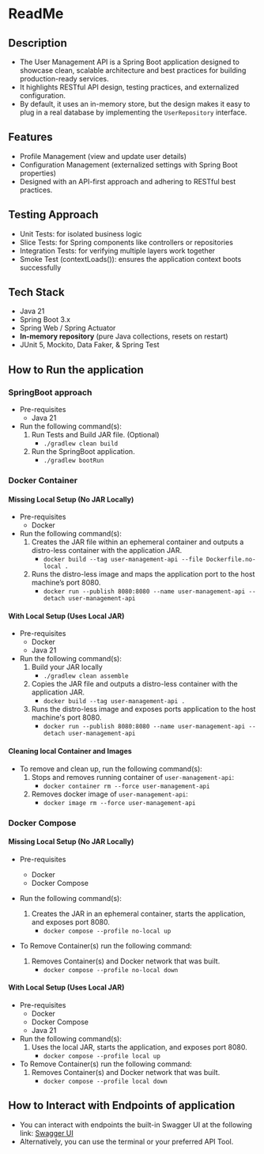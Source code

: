 # ReadMe
## Description
- The User Management API is a Spring Boot application designed to showcase clean, scalable architecture and best practices for building production-ready services.
- It highlights RESTful API design, testing practices, and externalized configuration. 
- By default, it uses an in-memory store, but the design makes it easy to plug in a real database by implementing the `UserRepository` interface.

## Features
- Profile Management (view and update user details)
- Configuration Management (externalized settings with Spring Boot properties)
- Designed with an API-first approach and adhering to RESTful best practices.

## Testing Approach
- Unit Tests: for isolated business logic
- Slice Tests: for Spring components like controllers or repositories
- Integration Tests: for verifying multiple layers work together
- Smoke Test (contextLoads()): ensures the application context boots successfully

## Tech Stack
- Java 21
- Spring Boot 3.x
- Spring Web / Spring Actuator
- **In-memory repository** (pure Java collections, resets on restart)
- JUnit 5, Mockito, Data Faker, & Spring Test

## How to Run the application

### SpringBoot approach
- Pre-requisites
  - Java 21
- Run the following command(s):
  1. Run Tests and Build JAR file. (Optional)
     - `./gradlew clean build`
  2. Run the SpringBoot application.
     - `./gradlew bootRun`

### Docker Container
#### Missing Local Setup (No JAR Locally)
- Pre-requisites
  - Docker
- Run the following command(s):
  1. Creates the JAR file within an ephemeral container and outputs a distro-less container with the application JAR.
     - `docker build --tag user-management-api --file Dockerfile.no-local .`
  2. Runs the distro-less image and maps the application port to the host machine’s port 8080.
     - `docker run --publish 8080:8080 --name user-management-api --detach user-management-api`

#### With Local Setup (Uses Local JAR)
- Pre-requisites
    - Docker
    - Java 21
- Run the following command(s):
  1. Build your JAR locally
     - `./gradlew clean assemble`
  2. Copies the JAR file and outputs a distro-less container with the application JAR.
     - `docker build --tag user-management-api .`
  3. Runs the distro-less image and exposes ports application to the host machine's port 8080.
     - `docker run --publish 8080:8080 --name user-management-api --detach user-management-api`

#### Cleaning local Container and Images
- To remove and clean up, run the following command(s):
  1. Stops and removes running container of `user-management-api`:
      - `docker container rm --force user-management-api`
  2. Removes docker image of `user-management-api`:
      - `docker image rm --force user-management-api`

### Docker Compose
#### Missing Local Setup (No JAR Locally)
- Pre-requisites
    - Docker
    - Docker Compose
- Run the following command(s):
  1. Creates the JAR in an ephemeral container, starts the application, and exposes port 8080.
     - `docker compose --profile no-local up`

- To Remove Container(s) run the following command:
  1. Removes Container(s) and Docker network that was built.
     - `docker compose --profile no-local down`

#### With Local Setup (Uses Local JAR)
- Pre-requisites
    - Docker
    - Docker Compose
    - Java 21
- Run the following command(s):
    1. Uses the local JAR, starts the application, and exposes port 8080.
        - `docker compose --profile local up`
- To Remove Container(s) run the following command:
    1. Removes Container(s) and Docker network that was built.
        - `docker compose --profile local down`

## How to Interact with Endpoints of application
- You can interact with endpoints the built-in Swagger UI at the following link: [Swagger UI](http://localhost:8080/swagger-ui/index.html)
- Alternatively, you can use the terminal or your preferred API Tool.
